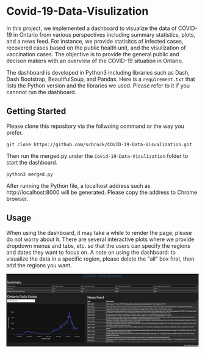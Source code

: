 # Covid-19-Data-Visulization
In this project, we implemented a dashboard to visualize the data of COVID-19 in Ontario from various perspectives including summary statistics, plots, and a news feed. For instance, we provide statisitcs of infected cases, recovered cases based on the public health unit, and the visulization of vaccination cases. The objective is to provide the general public and decison makers with an overview of the COVID-19 situation in Ontario.

The dashboard is developed in Python3 including libraries such as Dash, Dash Bootstrap, BeautifulSoup, and Pandas. Here is a `requirement.txt` that lists the Python version and the libraries we used. Please refer to it if you cannnot run the dashboard.



## Getting Started
Please clone this repository via the follwoing command or the way you prefer.
```
git clone https://github.com/scbrock/COVID-19-Data-Visualization.git
```
Then run the merged.py under the `Covid-19-Data-Visulization` folder to start the dashboard. 
```
python3 merged.py 
```
After running the Python file, a localhost address such as http://localhost:8000 will be generated. Please copy the address to Chrome browser. 

## Usage
When using the dashboard, it may take a while to render the page, please do not worry about it. There are several interactive plots where we provide dropdown menus and tabs, etc. so that the users can specify the regions and dates they want to focus on. A note on using the dashboard: to visualize the data in a specific region, please delete the "all" box first, then add the regions you want.

![Alt text](https://github.com/scbrock/COVID-19-Data-Visualization/blob/main/screenshot.png)
